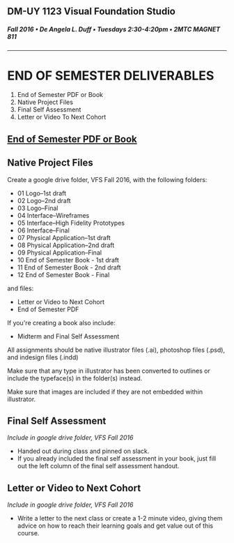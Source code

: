## DM-UY 1123 Visual Foundation Studio
##### Fall 2016 • De Angela L. Duff • Tuesdays 2:30-4:20pm • 2MTC MAGNET 811 
---

# END OF SEMESTER DELIVERABLES

<ol>
<li>End of Semester PDF or Book</li>
<li>Native Project Files</li>
<li>Final Self Assessment</li>
<li>Letter or Video To Next Cohort</li>
</ol>


## <a href="project_pdf_or_book.md">End of Semester PDF or Book</a>
## Native Project Files 
 
Create a google drive folder, VFS Fall 2016, with the following folders:

* 01 Logo–1st draft
* 02 Logo–2nd draft
* 03 Logo–Final
* 04 Interface–Wireframes
* 05 Interface–High Fidelity Prototypes
* 06 Interface–Final
* 07 Physical Application–1st draft
* 08 Physical Application–2nd draft
* 09 Physical Application–Final
* 10 End of Semester Book - 1st draft
* 11 End of Semester Book - 2nd draft
* 12 End of Semester Book - Final

and files: 
* Letter or Video to Next Cohort
* End of Semester PDF

If you're creating a book also include:
* Midterm and Final Self Assessment


All assignments should be native illustrator files (.ai), photoshop files (.psd), and indesign files (.indd)

Make sure that any type in illustrator has been converted to outlines or include the typeface(s) in the folder(s) instead.

Make sure that images are included if they are not embedded within illustrator.

## Final Self Assessment
*Include in google drive folder, VFS Fall 2016*

<ul>
<li>Handed out during class and pinned on slack.</li>
<li>If you already included the final self assessment in your book, just fill out the left column of the final self assessment handout.
</ul>

## Letter or Video to Next Cohort

*Include in google drive folder, VFS Fall 2016*

<ul>
<li>Write a letter to the next class or create a 1-2 minute video, giving them advice on how to reach their learning goals and get value out of this course.</li>
</ul>